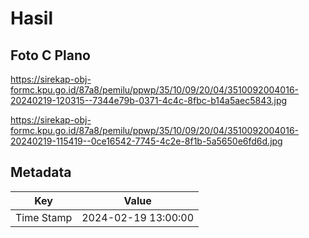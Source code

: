 # Hasil

## Foto C Plano

https://sirekap-obj-formc.kpu.go.id/87a8/pemilu/ppwp/35/10/09/20/04/3510092004016-20240219-120315--7344e79b-0371-4c4c-8fbc-b14a5aec5843.jpg

https://sirekap-obj-formc.kpu.go.id/87a8/pemilu/ppwp/35/10/09/20/04/3510092004016-20240219-115419--0ce16542-7745-4c2e-8f1b-5a5650e6fd6d.jpg


## Metadata

| Key        | Value               |
| ---------- | ------------------- |
| Time Stamp | 2024-02-19 13:00:00 |



